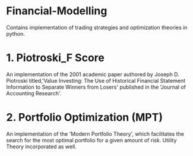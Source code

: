 # Financial-Modelling
Contains implementation of trading strategies and optimization theories in python.

# 1. Piotroski_F Score
An implementation of the 2001 academic paper authored by Joseph D. Piotroski titled,'Value Investing: The Use of Historical Financial Statement Information to Separate Winners from Losers' published in the 'Journal of Accounting Research'.

# 2. Portfolio Optimization (MPT)
An implementation of the 'Modern Portfolio Theory', which facilitates the search for the most optimal portfolio for a given amount of risk. Utility Theory incorporated as well.
